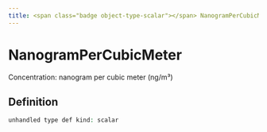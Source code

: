 ```yaml
---
title: <span class="badge object-type-scalar"></span> NanogramPerCubicMeter
---
```

# <span class="badge object-type-scalar"></span> NanogramPerCubicMeter

Concentration: nanogram per cubic meter (ng/m³)

## Definition

```php
unhandled type def kind: scalar
```
